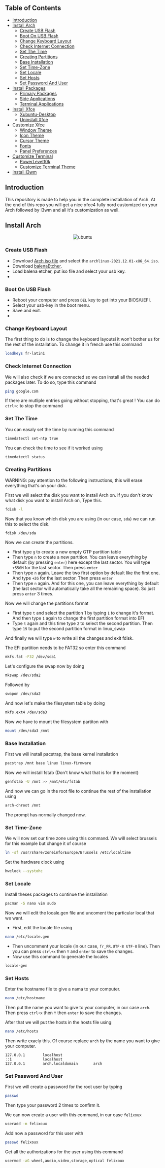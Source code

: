 ## Table of Contents

* [Introduction](#introduction)
* [Install Arch](#install-arch)
  * [Create USB Flash](#create-usb-flash)
  * [Boot On USB Flash](#boot-on-usb-flash)
  * [Change Keyboard Layout](#change-keyboard-layout)
  * [Check Internet Connection](#change-internet-connection)
  * [Set The Time](#set-time)
  * [Creating Partitions](#creating-partitions)
  * [Base Installation](#base-installation)
  * [Set Time-Zone](#set-time-zone)
  * [Set Locale](#set-locale)
  * [Set Hosts](#set-hosts)
  * [Set Password And User](#set-password-and-user)
* [Install Packages](#install-packages)
  * [Primary Packages](#primary-packages)
  * [Side Applications](#side-applications)
  * [Terminal Applications](#terminal-applications)
* [Install Xfce](#install-xfce)
  * [Xubuntu-Desktop](#xubuntu-desktop)
  * [Uninstall Xfce](#uninstall-xfce)
* [Customize Xfce](#customize-xfce)
  * [Window Theme](#window-theme)
  * [Icon Theme](#icon-theme)
  * [Cursor Theme](#cursor-theme)
  * [Fonts](#fonts)
  * [Panel Preferences](#panel-preferences)
* [Customize Terminal](#customize-terminal)
  * [PowerLevel10k](#powerlevel10k)
  * [Customize Terminal Theme](#customize-terminal-theme)
* [Install I3wm](#custom-i3wm)

## Introduction
This repository is made to help you in the complete installation of Arch. At the end of this repo you will get a nice xfce4 fully nord customized on your Arch followed by I3wm and all it's customization as well. 

## Install Arch 
<p align="center"><img src="arch_logo.png" alt="ubuntu"></p>

### Create USB Flash
- Download [Arch iso file](https://archlinux.cu.be/iso/2021.12.01/) and select the `archlinux-2021.12.01-x86_64.iso`.
- Download [balenaEtcher](https://www.balena.io/etcher/).
- Load balena etcher, put iso file and select your usb key.
- 
### Boot On USB Flash
 - Reboot your computer and press `DEL` key to get into your BIOS/UEFI.
 - Select your usb-key in the boot menu.
 - Save and exit.
 - 
### Change Keyboard Layout
The first thing to do is to change the keyboard layoutsi it won't bother us for the rest of the installation. To change it in french use this command
~~~ sh
loadkeys fr-latin1

~~~
### Check Internet Connection
We will also check if we are connected so we can install all the needed packages later. To do so, type this command
~~~ sh 
ping google.com
~~~
If there are mutliple entries going without stopping, that's great !
You can do `ctrl+c` to stop the command

### Set The Time
You can easaly set the time by running this command 
~~~ sh
timedatectl set-ntp true
~~~
You can check the time to see if it worked using 
~~~ sh
timedatectl status
~~~

### Creating Partitions 
WARNING: pay attention to the following instructions, this will erase everything that's on your disk. 

First we will select the disk you want to install Arch on.
If you don't know what disk you want to install Arch on, Type this.
~~~ sh
fdisk -l
~~~
Now that you know which disk you are using (in our case, `sda`) we can run this to select the disk.
~~~ sh
fdisk /dev/sda
~~~
 
Now we can create the partitions.
- First type `g` to create a new empty GTP partition table
- Then type `n` to create a new partition. You can leave everything by default (by pressing `enter`) here except the last sector. You will type `+550M` for the last sector. Then press `enter`
- Then type `n` again. Leave the two first option by default like the first one. And type `+2G` for the last sector. Then press `enter`
- Then type `n` again. And for this one, you can leave everything by default (the last sector will automatically take all the remaining space). So just press `enter` 3 times. 

Now we will change the partitions format
- First type `t` and select the partition 1 by typing `1` to change it's format. And then type `1` again to change the first partition format into EFI
- Type `t` again and this time type `2` to select the second partition. Then type `19` to put the second partition format in linux_swap

And finally we will type `w` to write all the changes and exit fdisk.

The EFI partition needs to be FAT32 so enter this command 
~~~ sh
mkfs.fat -F32 /dev/sda1
~~~
Let's configure the swap now by doing 
~~~ sh
mkswap /dev/sda2
~~~
Followed by
~~~ sh
swapon /dev/sda2
~~~
And now let's make the filesystem table by doing 
~~~ sh
mkfs.ext4 /dev/sda3
~~~
Now we have to mount the filesystem partiton with
~~~ sh
mount /dev/sda3 /mnt
~~~

### Base Installation
First we will install pacstrap, the base kernel installation
~~~ sh
pacstrap /mnt base linux linux-firmware
~~~
Now we will install fstab (Don't know what that is for the moment)
~~~ sh
genfstab -U /mnt >> /mnt/etc/fstab
~~~
And now we can go in the root file to continue the rest of the installation using 
~~~ sh
arch-chroot /mnt
~~~
The prompt has normally changed now. 

### Set Time-Zone
We will now set our time zone using this command. We will select brussels for this example but change it of course
~~~ sh 
ln -sf /usr/share/zoneinfo/Europe/Brussels /etc/localtime
~~~
Set the hardware clock using 
~~~ sh
hwclock --systohc
~~~

### Set Locale
Install theses packages to continue the installation
~~~ sh
pacman -S nano vim sudo
~~~
Now we will edit the locale.gen file and uncoment the particular local that we want. 
- First, edit the locale file using 
~~~ sh
nano /etc/locale.gen
~~~
- Then uncomment your locale (in our case, `fr_FR.UTF-8 UTF-8` line). Then you can press `ctrl+x` then `Y` and `enter` to save the changes.
- Now use this command to generate the locales 
~~~ sh
locale-gen
~~~

### Set Hosts
Enter the hostname file to give a nama to your computer.
~~~ sh
nano /etc/hostname
~~~
Then put the name you want to give to your computer, in our case `arch`. Then press `ctrl+x` then `Y` then `enter` to save the changes.

After that we will put the hosts in the hosts file using 
~~~ sh
nano /etc/hosts
~~~
Then write exacly this. Of course replace `arch` by the name you want to give your computer.
~~~
127.0.0.1        localhost
::1              localhost
127.0.0.1        arch.localdomain       arch
~~~

### Set Password And User
First we will create a password for the root user by typing
~~~ sh
passwd
~~~
Then type your password 2 times to confirm it.

We can now create a user with this command, in our case `felixoux`
~~~ sh
useradd -m felixoux
~~~
Add now a password for this user with
~~~ sh
passwd felixoux
~~~

Get all the authorizations for the user using this command 
~~~ sh
usermod -aG wheel,audio,video,storage,optical felixoux
~~~

